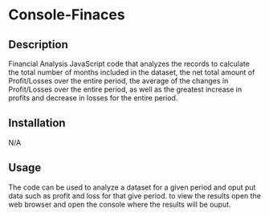 # Console-Finaces

## Description 

Financial Analysis JavaScript code that analyzes the records to calculate the total number of months included in the dataset, the net total amount of Profit/Losses over the entire period, the average of the changes in Profit/Losses over the entire period, as well as the greatest increase in profits and decrease in losses for the entire period.

## Installation

N/A

## Usage

The code can be used to analyze a dataset for a given period and oput put data such as profit and loss for that give period. to view the results open the web browser and open the console where the results will be ouput.


